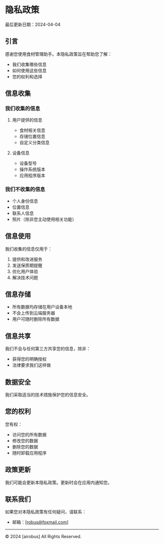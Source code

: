 # 隐私政策

最后更新日期：2024-04-04

## 引言

感谢您使用食材管理助手。本隐私政策旨在帮助您了解：
- 我们收集哪些信息
- 如何使用这些信息
- 您的权利和选择

## 信息收集

### 我们收集的信息
1. 用户提供的信息
   - 食材相关信息
   - 存储位置信息
   - 自定义分类信息

2. 设备信息
   - 设备型号
   - 操作系统版本
   - 应用程序版本

### 我们不收集的信息
- 个人身份信息
- 位置信息
- 联系人信息
- 照片（除非您主动使用相关功能）

## 信息使用

我们收集的信息仅用于：
1. 提供和改进服务
2. 发送保质期提醒
3. 优化用户体验
4. 解决技术问题

## 信息存储

- 所有数据均存储在用户设备本地
- 不会上传到云端服务器
- 用户可随时删除所有数据

## 信息共享

我们不会与任何第三方共享您的信息，除非：
- 获得您的明确授权
- 法律要求我们这样做

## 数据安全

我们采取适当的技术措施保护您的信息安全。

## 您的权利

您有权：
- 访问您的所有数据
- 修改您的数据
- 删除您的数据
- 随时卸载应用程序

## 政策更新

我们可能会更新本隐私政策。更新时会在应用内通知您。

## 联系我们

如果您对本隐私政策有任何疑问，请联系：
- 邮箱：[robus@foxmail.com]

---

© 2024 [airobus] All Rights Reserved.
